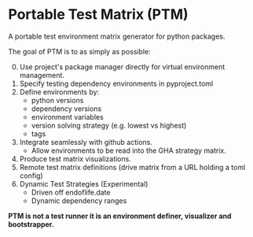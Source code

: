 # Portable Test Matrix (PTM)
A portable test environment matrix generator for python packages.

The goal of PTM is to as simply as possible:

0. Use project's package manager directly for virtual environment management.
1. Specify testing dependency environments in pyproject.toml
2. Define environments by:
    * python versions
    * dependency versions
    * environment variables
    * version solving strategy (e.g. lowest vs highest)
    * tags
2. Integrate seamlessly with github actions.
    - Allow environments to be read into the GHA strategy matrix.
3. Produce test matrix visualizations.
4. Remote test matrix definitions (drive matrix from a URL holding a toml config)
5. Dynamic Test Strategies (Experimental)
    - Driven off endoflife.date
    - Dynamic dependency ranges

**PTM is not a test runner it is an environment definer, visualizer and bootstrapper.**

